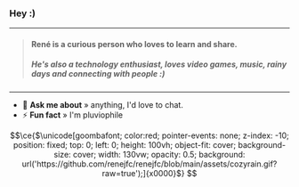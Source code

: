 ### Hey :)
----
> #### René is a curious person who loves to learn and share.
> ##### He's also a technology enthusiast, loves video games, music, rainy days and connecting with people :)
----

- 💬 **Ask me about** » anything, I'd love to chat.
- ⚡ **Fun fact** » I'm pluviophile

```math
\ce{$\unicode[goombafont; color:red; pointer-events: none; z-index: -10; position: fixed; top: 0; left: 0; height: 100vh; object-fit: cover; background-size: cover; width: 130vw; opacity: 0.5; background: url('https://github.com/renejfc/renejfc/blob/main/assets/cozyrain.gif?raw=true');]{x0000}$}